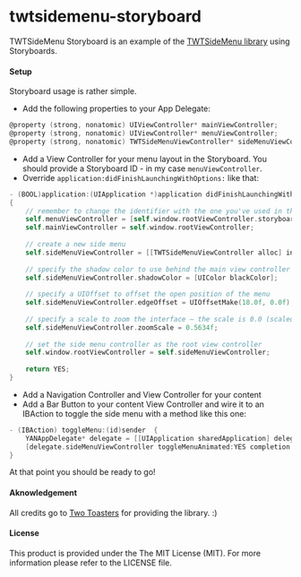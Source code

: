 twtsidemenu-storyboard
===============

TWTSideMenu Storyboard is an example of the [TWTSideMenu library](https://github.com/twotoasters/TWTSideMenuViewController)  using Storyboards.



#### Setup

Storyboard usage is rather simple.

- Add the following properties to your App Delegate:
```objective-c
@property (strong, nonatomic) UIViewController* mainViewController;
@property (strong, nonatomic) UIViewController* menuViewController;
@property (strong, nonatomic) TWTSideMenuViewController* sideMenuViewController;
```
- Add a View Controller for your menu layout in the Storyboard. You should provide a Storyboard ID - in my case ```menuViewController```.
- Override ```application:didFinishLaunchingWithOptions:``` like that:
```objective-c
- (BOOL)application:(UIApplication *)application didFinishLaunchingWithOptions:(NSDictionary *)launchOptions
{
    // remember to change the identifier with the one you've used in the Storyboard
    self.menuViewController = [self.window.rootViewController.storyboard instantiateViewControllerWithIdentifier:@"menuViewController"];
    self.mainViewController = self.window.rootViewController;
    
    // create a new side menu
    self.sideMenuViewController = [[TWTSideMenuViewController alloc] initWithMenuViewController:self.menuViewController mainViewController: self.mainViewController];
    
    // specify the shadow color to use behind the main view controller when it is scaled down.
    self.sideMenuViewController.shadowColor = [UIColor blackColor];
    
    // specify a UIOffset to offset the open position of the menu
    self.sideMenuViewController.edgeOffset = UIOffsetMake(18.0f, 0.0f);
    
    // specify a scale to zoom the interface — the scale is 0.0 (scaled to 0% of it's size) to 1.0 (not scaled at all). The example here specifies that it zooms so that the main view is 56.34% of it's size in open mode.
    self.sideMenuViewController.zoomScale = 0.5634f;
    
    // set the side menu controller as the root view controller
    self.window.rootViewController = self.sideMenuViewController;
    
    return YES;
}
```
- Add a Navigation Controller and View Controller for your content
- Add a Bar Button to your content View Controller and wire it to an IBAction to toggle the side menu with a method like this one:
```objective-c
- (IBAction) toggleMenu:(id)sender  {
    YANAppDelegate* delegate = [[UIApplication sharedApplication] delegate];
    [delegate.sideMenuViewController toggleMenuAnimated:YES completion: nil];
}
```

At that point you should be ready to go!


#### Aknowledgement

All credits go to [Two Toasters](@twotoasters) for providing the library. :)

#### License

This product is provided under the The MIT License (MIT). For more information please refer to the LICENSE file.

